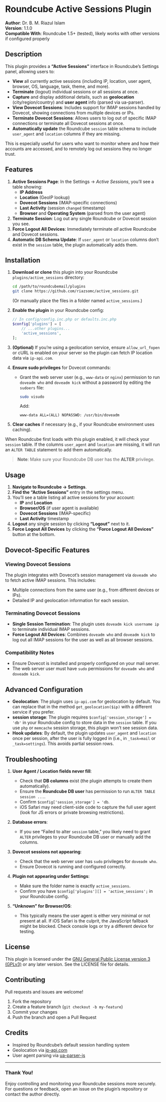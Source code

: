 # Roundcube Active Sessions Plugin

**Author**: Dr. B. M. Riazul Islam  
**Version**: 1.1.0  
**Compatible With**: Roundcube 1.5+ (tested), likely works with other versions if configured properly

## Description

This plugin provides a **“Active Sessions”** interface in Roundcube’s Settings panel, allowing users to:

- **View** all currently active sessions (including IP, location, user agent, browser, OS, language, task, theme, and more).
- **Terminate** (logout) individual sessions or all sessions at once.
- **Capture** and display additional details, such as **geolocation** (city/region/country) and **user agent** info (parsed via ua-parser).
- **View Dovecot Sessions**: Includes support for IMAP sessions handled by Dovecot, showing connections from multiple devices or IPs.
- **Terminate Dovecot Sessions**: Allows users to log out of specific IMAP connections or terminate all Dovecot sessions at once.
- **Automatically update** the Roundcube `session` table schema to include `user_agent` and `location` columns if they are missing.

This is especially useful for users who want to monitor where and how their accounts are accessed, and to remotely log out sessions they no longer trust.

## Features

1. **Active Sessions Page**: In the Settings → *Active Sessions*, you’ll see a table showing:
   - **IP Address**
   - **Location** (GeoIP lookup)
   - **Dovecot Sessions** (IMAP-specific connections)
   - **Last Activity** (session `changed` timestamp)
   - **Browser** and **Operating System** (parsed from the user agent)
2. **Terminate Session**: Log out any single Roundcube or Dovecot session you see.
3. **Force Logout All Devices**: Immediately terminate *all* active Roundcube and Dovecot sessions.
4. **Automatic DB Schema Update**: If `user_agent` or `location` columns don’t exist in the `session` table, the plugin automatically adds them.

## Installation

1. **Download or clone** this plugin into your Roundcube `plugins/active_sessions` directory:
   ```bash
   cd /path/to/roundcubemail/plugins
   git clone https://github.com/riazsomc/active_sessions.git
   ```
   (Or manually place the files in a folder named `active_sessions`.)

2. **Enable the plugin** in your Roundcube config:

   ```php
   // In config/config.inc.php or defaults.inc.php
   $config['plugins'] = [
       // ...other plugins...
       'active_sessions',
   ];
   ```

3. **(Optional)** If you’re using a geolocation service, ensure `allow_url_fopen` or cURL is enabled on your server so the plugin can fetch IP location data via `ip-api.com`.

4. **Ensure sudo privileges** for Dovecot commands:
   - Grant the web server user (e.g., `www-data` or `nginx`) permission to run `doveadm who` and `doveadm kick` without a password by editing the `sudoers` file:
     ```bash
     sudo visudo
     ```
     Add:
     ```
     www-data ALL=(ALL) NOPASSWD: /usr/bin/doveadm
     ```

5. **Clear caches** if necessary (e.g., if your Roundcube environment uses caching).

When Roundcube first loads with this plugin enabled, it will check your `session` table. If the columns `user_agent` and `location` are missing, it will run an `ALTER TABLE` statement to add them automatically.

> **Note**: Make sure your Roundcube DB user has the **ALTER** privilege.

## Usage

1. **Navigate to Roundcube → Settings**.
2. **Find the “Active Sessions”** entry in the settings menu.
3. You’ll see a table listing all active sessions for your account:
   - **IP** and **Location**
   - **Browser/OS** (if user agent is available)
   - **Dovecot Sessions** (IMAP-specific)
   - **Last Activity** timestamp
4. **Logout** any single session by clicking **“Logout”** next to it.
5. **Force Logout All Devices** by clicking the **“Force Logout All Devices”** button at the bottom.

## Dovecot-Specific Features

### Viewing Dovecot Sessions
The plugin integrates with Dovecot’s session management via `doveadm who` to fetch active IMAP sessions. This includes:
- Multiple connections from the same user (e.g., from different devices or IPs).
- Detailed IP and geolocation information for each session.

### Terminating Dovecot Sessions
- **Single Session Termination**: The plugin uses `doveadm kick username ip` to terminate individual IMAP sessions.
- **Force Logout All Devices**: Combines `doveadm who` and `doveadm kick` to log out all IMAP sessions for the user as well as all browser sessions.

### Compatibility Notes
- Ensure Dovecot is installed and properly configured on your mail server.
- The web server user must have `sudo` permissions for `doveadm who` and `doveadm kick`.

## Advanced Configuration

- **Geolocation**: The plugin uses `ip-api.com` for geolocation by default. You can replace that in the method `get_geolocation($ip)` with a different service if you prefer.
- **session storage**: The plugin requires `$config['session_storage'] = 'db'` in your Roundcube config to store data in the `session` table. If you use `php` or `memcache` session storage, this plugin won’t see session data.
- **Hook updates**: By default, the plugin updates `user_agent` and `location` once per session, after the user is fully logged in (i.e., in `_task=mail` or `_task=settings`). This avoids partial session rows.

## Troubleshooting

1. **User Agent / Location fields never fill**:
   - Check that **DB columns** exist (the plugin attempts to create them automatically).
   - Ensure the **Roundcube DB user** has permission to run `ALTER TABLE session ...`.
   - Confirm `$config['session_storage'] = 'db`.
   - iOS Safari may need client-side code to capture the full user agent (look for JS errors or private browsing restrictions).

2. **Database errors**:
   - If you see “Failed to alter `session` table,” you likely need to grant `ALTER` privileges to your Roundcube DB user or manually add the columns.

3. **Dovecot sessions not appearing**:
   - Check that the web server user has `sudo` privileges for `doveadm who`.
   - Ensure Dovecot is running and configured correctly.

4. **Plugin not appearing under Settings**:
   - Make sure the folder name is exactly `active_sessions`.
   - Confirm you have `$config['plugins'][] = 'active_sessions';` in your Roundcube config.

5. **“Unknown” for Browser/OS**:
   - This typically means the user agent is either very minimal or not present at all. If iOS Safari is the culprit, the JavaScript fallback might be blocked. Check console logs or try a different device for testing.

## License

This plugin is licensed under the [GNU General Public License version 3 (GPLv3)](https://www.gnu.org/licenses/gpl-3.0.html) or any later version. See the LICENSE file for details.

## Contributing

Pull requests and issues are welcome!

1. Fork the repository  
2. Create a feature branch (`git checkout -b my-feature`)  
3. Commit your changes  
4. Push the branch and open a Pull Request

## Credits

- Inspired by Roundcube’s default session handling system
- Geolocation via [ip-api.com](http://ip-api.com/)
- User agent parsing via [ua-parser-js](https://github.com/faisalman/ua-parser-js)

---

### Thank You!

Enjoy controlling and monitoring your Roundcube sessions more securely. For questions or feedback, open an issue on the plugin’s repository or contact the author directly.
